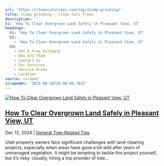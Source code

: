 ```yaml
---
url: 'https://cleancutstrees.com/tag/stump-grinding/'
title: stump grinding – Clean Cuts Trees
description: ''
h1: 'How To Clear Overgrown Land Safely in Pleasant View, UT'
headings:
  h1: 'How To Clear Overgrown Land Safely in Pleasant View, UT'
  h2:
    - 'How To Clear Overgrown Land Safely in Pleasant View, UT'
  h3:
    - Get A Free Estimate
    - 801-473-7548
    - Contact Us
    - Our Services
    - Service Areas
    - Location
source: scraped
scrapedAt: '2025-08-28T20:08:49.701Z'
---
```

[![How To Clear Overgrown Land Safely in Pleasant View, UT](./assets/cd8073e7002ec1747610ccf0fa9ebc1d075899c7.jpg)](https://cleancutstrees.com/2024/12/12/how-to-clear-overgrown-land/)

## [How To Clear Overgrown Land Safely in Pleasant View, UT](https://cleancutstrees.com/2024/12/12/how-to-clear-overgrown-land/)

Dec 12, 2024 | [General Tree-Related Tips](https://cleancutstrees.com/category/general-tree-related-tips/)

Utah property owners face significant challenges with land-clearing projects, especially when areas have gone a bit wild after years of unmanaged vegetation. It might be tempting to tackle this project yourself, but it’s risky. Usually, hiring a top provider of tree...
